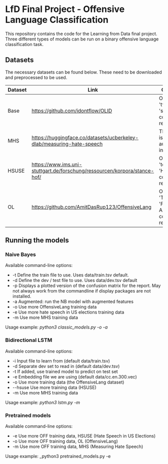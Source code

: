 # LfD Final Project - Offensive Language Classification

This repository contains the code for the Learning from Data final project. Three different types of models can be run on a binary offensive language classification task. 

## Datasets

The necessary datasets can be found below. These need to be downloaded and preprocessed to be used.

| Dataset    | Link      | Comments |
| ------------- | ------------- | ------------- |
| Base | https://github.com/idontflow/OLID | Only the 'tweet' and 'subtask_a' columns are relevant |
| MHS | https://huggingface.co/datasets/ucberkeley-dlab/measuring-hate-speech | This dataset is loaded automatically in the code |
| HSUSE |  https://www.ims.uni-stuttgart.de/forschung/ressourcen/korpora/stance-hof/ | Only the  'text' and 'HOF' columns are relevant |
| OL | https://github.com/AmitDasRup123/OffensiveLang | Only the 'Text' and 'Final Annotation' columns are relevant |

## Running the models

### Naive Bayes
Available command-line options:

* -t Define the train file to use. Uses data/train.tsv default.
* -d Define the dev / test file to use. Uses data/dev.tsv default
* -p Displays a plotted version of the confusion matrix for the report. May not always work
                             from the commandline if display packages are not installed.
* -a Augmented: run the NB model with augmented features
* -o Use more OffensiveLang training data
* -e Use more hate speech in US elections training data
* -m Use more MHS training data

Usage example:
_python3 classic_models.py -o -a_

### Bidirectional LSTM
Available command-line options:

* -i  Input file to learn from (default data/train.tsv)
* -d  Separate dev set to read in (default data/dev.tsv)
* -t  If added, use trained model to predict on test set
* -e  Embedding file we are using (default data/cc.en.300.vec)
* -o  Use more training data (the OffensiveLang dataset)
* --hsuse Use more training data (HSUSE)
* -m Use more MHS training data

Usage example:
_python3 lstm.py -m_

### Pretrained models
Available command-line options:

* -e Use more OFF training data, HSUSE (Hate Speech in US Elections)
* -o Use more OFF training data, OL (OffensiveLang)
* -m Use more OFF training data, MHS (Measuring Hate Speech)

Usage example:
_python3 pretrained_models.py -e

